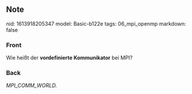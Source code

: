 ## Note
nid: 1613918205347
model: Basic-b122e
tags: 06_mpi_openmp
markdown: false

### Front
Wie heißt der <b>vordefinierte Kommunikator</b> bei MPI?

### Back
<i>MPI_COMM_WORLD.</i>

